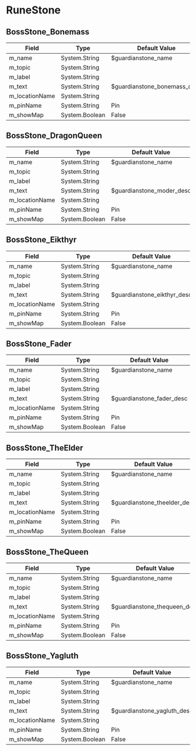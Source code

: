 # RuneStone

## BossStone_Bonemass

|Field|Type|Default Value|
|-----|----|-------------|
|m_name|System.String|$guardianstone_name|
|m_topic|System.String||
|m_label|System.String||
|m_text|System.String|$guardianstone_bonemass_desc|
|m_locationName|System.String||
|m_pinName|System.String|Pin|
|m_showMap|System.Boolean|False|

## BossStone_DragonQueen

|Field|Type|Default Value|
|-----|----|-------------|
|m_name|System.String|$guardianstone_name|
|m_topic|System.String||
|m_label|System.String||
|m_text|System.String|$guardianstone_moder_desc|
|m_locationName|System.String||
|m_pinName|System.String|Pin|
|m_showMap|System.Boolean|False|

## BossStone_Eikthyr

|Field|Type|Default Value|
|-----|----|-------------|
|m_name|System.String|$guardianstone_name|
|m_topic|System.String||
|m_label|System.String||
|m_text|System.String|$guardianstone_eikthyr_desc|
|m_locationName|System.String||
|m_pinName|System.String|Pin|
|m_showMap|System.Boolean|False|

## BossStone_Fader

|Field|Type|Default Value|
|-----|----|-------------|
|m_name|System.String|$guardianstone_name|
|m_topic|System.String||
|m_label|System.String||
|m_text|System.String|$guardianstone_fader_desc|
|m_locationName|System.String||
|m_pinName|System.String|Pin|
|m_showMap|System.Boolean|False|

## BossStone_TheElder

|Field|Type|Default Value|
|-----|----|-------------|
|m_name|System.String|$guardianstone_name|
|m_topic|System.String||
|m_label|System.String||
|m_text|System.String|$guardianstone_theelder_desc|
|m_locationName|System.String||
|m_pinName|System.String|Pin|
|m_showMap|System.Boolean|False|

## BossStone_TheQueen

|Field|Type|Default Value|
|-----|----|-------------|
|m_name|System.String|$guardianstone_name|
|m_topic|System.String||
|m_label|System.String||
|m_text|System.String|$guardianstone_thequeen_desc|
|m_locationName|System.String||
|m_pinName|System.String|Pin|
|m_showMap|System.Boolean|False|

## BossStone_Yagluth

|Field|Type|Default Value|
|-----|----|-------------|
|m_name|System.String|$guardianstone_name|
|m_topic|System.String||
|m_label|System.String||
|m_text|System.String|$guardianstone_yagluth_desc|
|m_locationName|System.String||
|m_pinName|System.String|Pin|
|m_showMap|System.Boolean|False|

